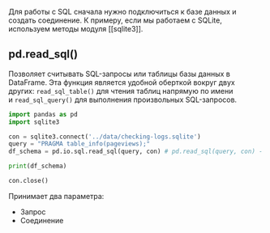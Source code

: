 
Для работы с SQL сначала нужно подключиться к базе данных и создать соединение. К примеру, если мы работаем с SQLite, используем методы модуля [[sqlite3]].

## pd.read_sql()

Позволяет считывать SQL-запросы или таблицы базы данных в DataFrame. Эта функция является удобной оберткой вокруг двух других: `read_sql_table()` для чтения таблиц напрямую по имени и `read_sql_query()` для выполнения произвольных SQL-запросов.

```Python
import pandas as pd
import sqlite3

con = sqlite3.connect('../data/checking-logs.sqlite')
query = "PRAGMA table_info(pageviews);"
df_schema = pd.io.sql.read_sql(query, con) # pd.read_sql(query, con) - то же самое

print(df_schema)

con.close()
```

Принимает два параметра:
* Запрос
* Соединение

